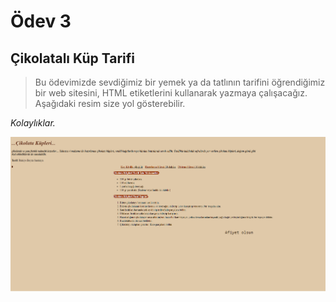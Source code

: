 # Ödev 3

## Çikolatalı Küp Tarifi

> Bu ödevimizde sevdiğimiz bir yemek ya da tatlının tarifini öğrendiğimiz bir web sitesini, HTML etiketlerini kullanarak yazmaya çalışacağız. Aşağıdaki resim size yol gösterebilir.

_Kolaylıklar._

![Çikolatalı Küp Tarifi](./çikolataküpleri.png)
